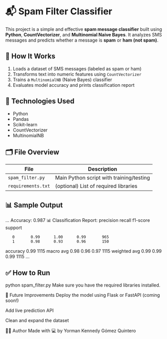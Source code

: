 # 📬 Spam Filter Classifier

This project is a simple and effective **spam message classifier** built using **Python**, **CountVectorizer**, and **Multinomial Naive Bayes**. It analyzes SMS messages and predicts whether a message is **spam** or **ham (not spam)**.

## 🧠 How It Works

1. Loads a dataset of SMS messages (labeled as spam or ham)
2. Transforms text into numeric features using `CountVectorizer`
3. Trains a `MultinomialNB` (Naive Bayes) classifier
4. Evaluates model accuracy and prints classification report

## 🚀 Technologies Used

- Python
- Pandas
- Scikit-learn
- CountVectorizer
- MultinomialNB

## 🗂️ File Overview

| File             | Description                                |
|------------------|--------------------------------------------|
| `spam_filter.py` | Main Python script with training/testing   |
| `requirements.txt` | (optional) List of required libraries    |

## 📊 Sample Output

...
Accuracy: 0.987
📊 Classification Report:
precision recall f1-score support

       0       0.99      1.00      0.99       965
       1       0.98      0.93      0.96       150

accuracy                           0.99      1115
macro avg 0.98 0.96 0.97 1115
weighted avg 0.99 0.99 0.99 1115
...

## ✅ How to Run
python spam_filter.py
Make sure you have the required libraries installed.

📌 Future Improvements
Deploy the model using Flask or FastAPI (coming soon!)

Add live prediction API

Clean and expand the dataset

🙋‍♂️ Author
Made with 💻 by Yorman Kennedy Gómez Quintero
